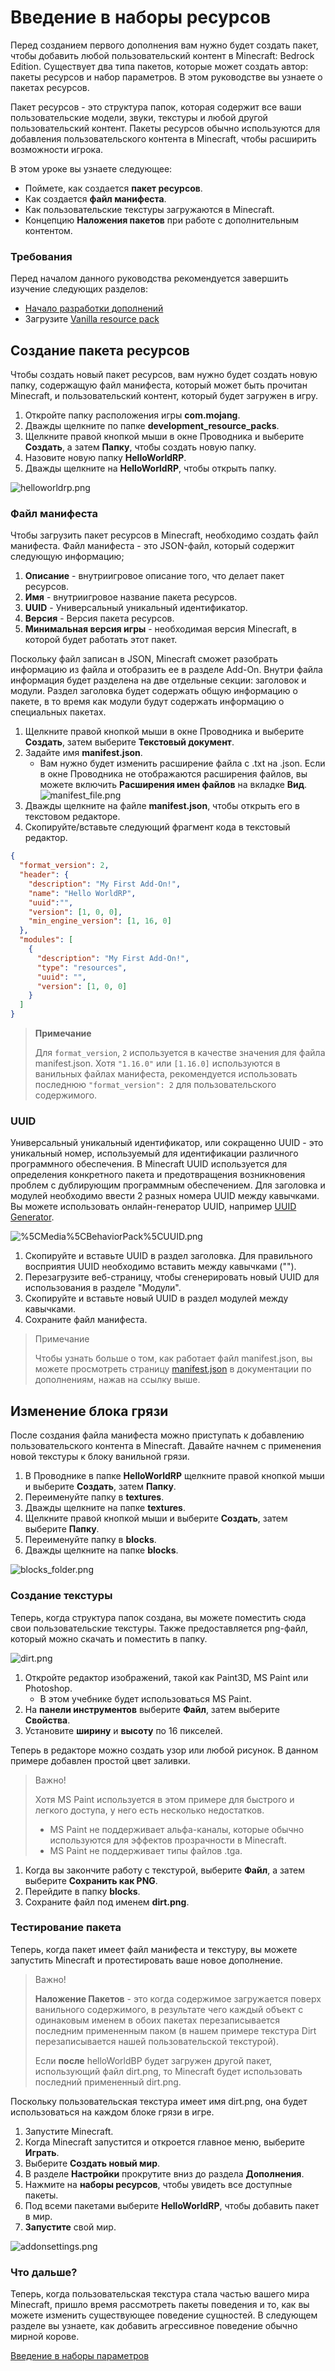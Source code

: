 # Введение в наборы ресурсов

Перед созданием первого дополнения вам нужно будет создать пакет, чтобы добавить любой пользовательский контент в
Minecraft: Bedrock Edition. Существует два типа пакетов, которые может создать автор: пакеты ресурсов и набор
параметров. В этом руководстве вы узнаете о пакетах ресурсов.

Пакет ресурсов - это структура папок, которая содержит все ваши пользовательские модели, звуки, текстуры и любой другой
пользовательский контент. Пакеты ресурсов обычно используются для добавления пользовательского контента в Minecraft,
чтобы расширить возможности игрока.

В этом уроке вы узнаете следующее:

+ Поймете, как создается **пакет ресурсов**.
+ Как создается **файл манифеста**.
+ Как пользовательские текстуры загружаются в Minecraft.
+ Концепцию **Наложения пакетов** при работе с дополнительным контентом.

### Требования

Перед началом данного руководства рекомендуется завершить изучение следующих разделов:

+ [Начало разработки дополнений](Getting_Started.md)
+ Загрузите [Vanilla resource pack](https://aka.ms/resourcepacktemplate)

## Создание пакета ресурсов

Чтобы создать новый пакет ресурсов, вам нужно будет создать новую папку, содержащую файл манифеста, который может быть
прочитан Minecraft, и пользовательский контент, который будет загружен в игру.

1. Откройте папку расположения игры **com.mojang**.
2. Дважды щелкните по папке **development_resource_packs**.
3. Щелкните правой кнопкой мыши в окне Проводника и выберите **Создать**, а затем **Папку**, чтобы создать новую папку.
4. Назовите новую папку **HelloWorldRP**.
5. Дважды щелкните на **HelloWorldRP**, чтобы открыть папку.

![helloworldrp.png](https://docs.microsoft.com/ru-ru/minecraft/creator/documents/media/resourcepack/helloworldrp.png)

### Файл манифеста

Чтобы загрузить пакет ресурсов в Minecraft, необходимо создать файл манифеста. Файл манифеста - это JSON-файл, который
содержит следующую информацию;

1. **Описание** - внутриигровое описание того, что делает пакет ресурсов.
2. **Имя** - внутриигровое название пакета ресурсов.
3. **UUID** - Универсальный уникальный идентификатор.
4. **Версия** - Версия пакета ресурсов.
5. **Минимальная версия игры** - необходимая версия Minecraft, в которой будет работать этот пакет.

Поскольку файл записан в JSON, Minecraft сможет разобрать информацию из файла и отобразить ее в разделе Add-On. Внутри
файла информация будет разделена на две отдельные секции: заголовок и модули. Раздел заголовка будет содержать общую
информацию о пакете, в то время как модули будут содержать информацию о специальных пакетах.

1. Щелкните правой кнопкой мыши в окне Проводника и выберите **Создать**, затем выберите **Текстовый документ**.
2. Задайте имя **manifest.json**.
    * Вам нужно будет изменить расширение файла с .txt на .json. Если в окне Проводника не отображаются расширения
      файлов, вы можете включить **Расширения имен файлов** на вкладке **Вид**.
      ![manifest_file.png](https://docs.microsoft.com/ru-ru/minecraft/creator/documents/media/resourcepack/manifest_file.png)
3. Дважды щелкните на файле **manifest.json**, чтобы открыть его в текстовом редакторе.
4. Скопируйте/вставьте следующий фрагмент кода в текстовый редактор.

``` json
{
  "format_version": 2,
  "header": {
    "description": "My First Add-On!",
    "name": "Hello WorldRP",
    "uuid":"",
    "version": [1, 0, 0],
    "min_engine_version": [1, 16, 0]
  },
  "modules": [
    {
      "description": "My First Add-On!",
      "type": "resources",
      "uuid": "",
      "version": [1, 0, 0]
    }
  ]
}
```

> **Примечание**
>
> Для `format_version`, `2` используется в качестве значения для файла manifest.json. Хотя `"1.16.0"` или `[1.16.0]` используются в ванильных файлах манифеста, рекомендуется использовать последнюю `"format_version": 2` для пользовательского содержимого.

### UUID

Универсальный уникальный идентификатор, или сокращенно UUID - это уникальный номер, используемый для идентификации
различного программного обеспечения. В Minecraft UUID используется для определения конкретного пакета и предотвращения
возникновения проблем с дублирующим программным обеспечением. Для заголовка и модулей необходимо ввести 2 разных номера
UUID между кавычками. Вы можете использовать онлайн-генератор UUID,
например [UUID Generator](https://www.uuidgenerator.net/).

![%5CMedia%5CBehaviorPack%5CUUID.png](https://docs.microsoft.com/ru-ru/minecraft/creator/documents/%5CMedia%5CBehaviorPack%5CUUID.png)

1. Скопируйте и вставьте UUID в раздел заголовка. Для правильного восприятия UUID необходимо вставить между
   кавычками ("").
2. Перезагрузите веб-страницу, чтобы сгенерировать новый UUID для использования в разделе "Модули".
3. Скопируйте и вставьте новый UUID в раздел модулей между кавычками.
4. Сохраните файл манифеста.

> Примечание
>
> Чтобы узнать больше о том, как работает файл manifest.json, вы можете просмотреть страницу [manifest.json](https://docs.microsoft.com/ru-ru/minecraft/creator/reference/content/addonsreference/examples/addonmanifest) в документации по дополнениям, нажав на ссылку выше.

## Изменение блока грязи

После создания файла манифеста можно приступать к добавлению пользовательского контента в Minecraft. Давайте начнем с
применения новой текстуры к блоку ванильной грязи.

1. В Проводнике в папке **HelloWorldRP** щелкните правой кнопкой мыши и выберите **Создать**, затем **Папку**.
2. Переименуйте папку в **textures**.
3. Дважды щелкните на папке **textures**.
4. Щелкните правой кнопкой мыши и выберите **Создать**, затем выберите **Папку**.
5. Переименуйте папку в **blocks**.
6. Дважды щелкните на папке **blocks**.

![blocks_folder.png](https://docs.microsoft.com/ru-ru/minecraft/creator/documents/media/resourcepack/blocks_folder.png)

### Создание текстуры

Теперь, когда структура папок создана, вы можете поместить сюда свои пользовательские текстуры. Также предоставляется
png-файл, который можно скачать и поместить в папку.

![dirt.png](https://docs.microsoft.com/ru-ru/minecraft/creator/documents/media/resourcepack/dirt.png)

1. Откройте редактор изображений, такой как Paint3D, MS Paint или Photoshop.
    * В этом учебнике будет использоваться MS Paint.
2. На **панели инструментов** выберите **Файл**, затем выберите **Свойства**.
3. Установите **ширину** и **высоту** по 16 пикселей.

Теперь в редакторе можно создать узор или любой рисунок. В данном примере добавлен простой цвет заливки.

> Важно!
>
> Хотя MS Paint используется в этом примере для быстрого и легкого доступа, у него есть несколько недостатков.
>
> * MS Paint не поддерживает альфа-каналы, которые обычно используются для эффектов прозрачности в Minecraft.
> * MS Paint не поддерживает типы файлов .tga.

1. Когда вы закончите работу с текстурой, выберите **Файл**, а затем выберите **Сохранить как PNG**.
2. Перейдите в папку **blocks**.
3. Сохраните файл под именем **dirt.png**.

### Тестирование пакета

Теперь, когда пакет имеет файл манифеста и текстуру, вы можете запустить Minecraft и протестировать ваше новое
дополнение.

> Важно!
>
> **Наложение Пакетов** - это когда содержимое загружается поверх ванильного содержимого, в результате чего каждый объект с одинаковым именем в обоих пакетах перезаписывается последним примененным паком (в нашем примере текстура Dirt перезаписывается нашей пользовательской текстурой).
>
> Если **после** helloWorldBP будет загружен другой пакет, использующий файл dirt.png, то Minecraft будет использовать последний примененный dirt.png.

Поскольку пользовательская текстура имеет имя dirt.png, она будет использоваться на каждом блоке грязи в игре.

1. Запустите Minecraft.
2. Когда Minecraft запустится и откроется главное меню, выберите **Играть**.
3. Выберите **Создать новый мир**.
4. В разделе **Настройки** прокрутите вниз до раздела **Дополнения**.
5. Нажмите на **наборы ресурсов**, чтобы увидеть все доступные пакеты.
6. Под всеми пакетами выберите **HelloWorldRP**, чтобы добавить пакет в мир.
7. **Запустите** свой мир.

![addonsettings.png](https://docs.microsoft.com/ru-ru/minecraft/creator/documents/media/resourcepack/addonsettings.png)

### Что дальше?

Теперь, когда пользовательская текстура стала частью вашего мира Minecraft, пришло время рассмотреть пакеты поведения и
то, как вы можете изменить существующее поведение сущностей. В следующем разделе вы узнаете, как добавить агрессивное
поведение обычно мирной корове.

[Введение в наборы параметров](Introduction_to_Behavior_Packs.md)
